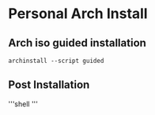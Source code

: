 # Personal Arch Install

## Arch iso guided installation
```shell
archinstall --script guided

```
## Post Installation
'''shell
'''

```shell
```
